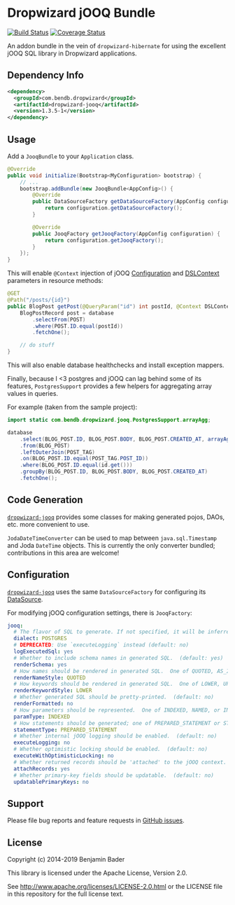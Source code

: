 Dropwizard jOOQ Bundle
======================

[![Build Status](https://travis-ci.org/benjamin-bader/droptools.svg?branch=master)](https://travis-ci.org/benjamin-bader/droptools)
[![Coverage Status](https://img.shields.io/coveralls/benjamin-bader/droptools.svg)](https://coveralls.io/r/benjamin-bader/droptools?branch=master)

An addon bundle in the vein of `dropwizard-hibernate` for using the excellent jOOQ SQL library in Dropwizard applications.


Dependency Info
---------------

```xml
<dependency>
  <groupId>com.bendb.dropwizard</groupId>
  <artifactId>dropwizard-jooq</artifactId>
  <version>1.3.5-1</version>
</dependency>
```

Usage
-----

Add a `JooqBundle` to your `Application` class.

```java
@Override
public void initialize(Bootstrap<MyConfiguration> bootstrap) {
    // ...
    bootstrap.addBundle(new JooqBundle<AppConfig>() {
        @Override
        public DataSourceFactory getDataSourceFactory(AppConfig configuration) {
            return configuration.getDataSourceFactory();
        }

        @Override
        public JooqFactory getJooqFactory(AppConfig configuration) {
            return configuration.getJooqFactory();
        }
    });
}
```


This will enable `@Context` injection of jOOQ [Configuration](http://www.jooq.org/javadoc/3.5.0/org/jooq/Configuration.html) and [DSLContext](http://www.jooq.org/javadoc/3.5.0/org/jooq/DSLContext.html) parameters in resource methods:

```java
@GET
@Path("/posts/{id}")
public BlogPost getPost(@QueryParam("id") int postId, @Context DSLContext database) {
    BlogPostRecord post = database
        .selectFrom(POST)
        .where(POST.ID.equal(postId))
        .fetchOne();

    // do stuff
}
```

This will also enable database healthchecks and install exception mappers.

Finally, because I <3 postgres and jOOQ can lag behind some of its features, `PostgresSupport` provides a few helpers for aggregating array values in queries.

For example (taken from the sample project):

```java
import static com.bendb.dropwizard.jooq.PostgresSupport.arrayAgg;

database
    .select(BLOG_POST.ID, BLOG_POST.BODY, BLOG_POST.CREATED_AT, arrayAgg(POST_TAG.TAG_NAME))
    .from(BLOG_POST)
    .leftOuterJoin(POST_TAG)
    .on(BLOG_POST.ID.equal(POST_TAG.POST_ID))
    .where(BLOG_POST.ID.equal(id.get()))
    .groupBy(BLOG_POST.ID, BLOG_POST.BODY, BLOG_POST.CREATED_AT)
    .fetchOne();
```


Code Generation
---------------

[`dropwizard-jooq`](http://droptools.bendb.com/) provides some classes for making generated pojos, DAOs, etc. more convenient to use.

`JodaDateTimeConverter` can be used to map between `java.sql.Timestamp` and Joda `DateTime` objects.  This is currently the only converter bundled; contributions in this area are welcome!


Configuration
-------------

[`dropwizard-jooq`](http://droptools.bendb.com/) uses the same `DataSourceFactory` for configuring its [DataSource](http://docs.oracle.com/javase/7/docs/api/javax/sql/DataSource.html).

For modifying jOOQ configuration settings, there is `JooqFactory`:

```yaml
jooq:
  # The flavor of SQL to generate. If not specified, it will be inferred from the JDBC connection URL.  (default: null)
  dialect: POSTGRES
  # DEPRECATED: Use `executeLogging` instead (default: no)
  logExecutedSql: yes
  # Whether to include schema names in generated SQL.  (default: yes)
  renderSchema: yes
  # How names should be rendered in generated SQL.  One of QUOTED, AS_IS, LOWER, or UPPER.  (default: QUOTED)
  renderNameStyle: QUOTED
  # How keywords should be rendered in generated SQL.  One of LOWER, UPPER.  (default: UPPER)
  renderKeywordStyle: LOWER
  # Whether generated SQL should be pretty-printed.  (default: no)
  renderFormatted: no
  # How parameters should be represented.  One of INDEXED, NAMED, or INLINE.  (default: INDEXED)
  paramType: INDEXED
  # How statements should be generated; one of PREPARED_STATEMENT or STATIC_STATEMENT.  (default: PREPARED_STATEMENT)
  statementType: PREPARED_STATEMENT
  # Whether internal jOOQ logging should be enabled.  (default: no)
  executeLogging: no
  # Whether optimistic locking should be enabled.  (default: no)
  executeWithOptimisticLocking: no
  # Whether returned records should be 'attached' to the jOOQ context.  (default: yes)
  attachRecords: yes
  # Whether primary-key fields should be updatable.  (default: no)
  updatablePrimaryKeys: no
```

Support
-------

Please file bug reports and feature requests in [GitHub issues](https://github.com/benjamin-bader/droptools/issues).


License
-------

Copyright (c) 2014-2019 Benjamin Bader

This library is licensed under the Apache License, Version 2.0.

See http://www.apache.org/licenses/LICENSE-2.0.html or the LICENSE file in this repository for the full license text.
